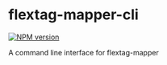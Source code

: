 # flextag-mapper-cli
[![NPM version][npm-image]][npm-url]

A command line interface for flextag-mapper

[npm-image]: https://img.shields.io/npm/v/flextag-mapper-cli.svg?style=flat-square
[npm-url]: https://npmjs.org/package/flextag-mapper-cli
